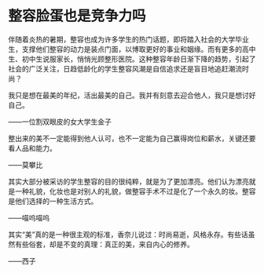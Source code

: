 # 整容脸蛋也是竞争力吗

伴随着炎热的暑期，整容也成为许多学生的热门话题，即将踏入社会的大学毕业生，支撑他们整容的动力是装点门面，以博取更好的事业和姻缘。而有更多的高中生、初中生说服家长，悄悄光顾整形医院。这种整容年龄日渐下降的趋势，引起了社会的广泛关注，日趋低龄化的学生整容风潮是自信追求还是盲目地追赶潮流时尚？ 

我只是想在最美的年纪，活出最美的自己。我并有刻意去迎合他人，我只是想讨好自己。 

——一位割双眼皮的女大学生金子 

整出来的美不一定能得到他人认可，也不一定能为自己赢得岗位和薪水，关键还要看人品和能力。 

——莫攀比 

其实大部分被采访的学生整容的目的很纯粹，就是为了更加漂亮。他们认为漂亮就是一种礼貌，化妆也是对别人的礼貌，做整容手术不过是化了一个永久的妆。整容是他们选择的一种生活方式。 

——喵呜喵呜 

其实“美”真的是一种很主观的标准，香奈儿说过：时尚易逝，风格永存。有些话虽然有些俗套，却是不变的真理：真正的美，来自内心的修养。 

——西子